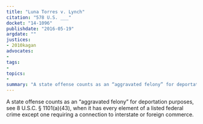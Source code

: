 ```yaml
---
title: "Luna Torres v. Lynch"
citation: "578 U.S. ___"
docket: "14-1096"
publishdate: "2016-05-19"
argdate: ""
justices:
- 2010kagan
advocates:
- 
tags:
- 
topics:
- 
summary: "A state offense counts as an “aggravated felony” for deportation purposes, see 8 U.S.C. § 1101(a)(43), when it has every element of a listed federal crime except one requiring a connection to interstate or foreign commerce."
---
```

A state offense counts as an “aggravated felony” for deportation purposes, see 8 U.S.C. § 1101(a)(43), when it has every element of a listed federal crime except one requiring a connection to interstate or foreign commerce.


